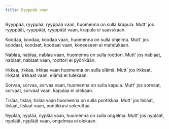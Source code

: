 ```yaml
---
title: Ryyppää vaan
---
```

Ryyppää, ryyppää, ryyppää vaan,
huomenna on sulla krapula.
Mutt' jos ryyppäät, ryyppäät, ryyppäät
vaan, krapula ei saavukaan.

Koodaa, koodaa, koodaa vaan,
huomenna on sulla ohjelma.
Mutt' jos koodaat, koodaat, koodaat vaan,
koneeseen ei mahdukaan.

Nablaa, nablaa, nablaa vaan,
huomenna on sulla roottori.
Mutt' jos nablaat, nablaat, nablaat vaan,
roottori ei pyörikään.

Irkkaa, irkkaa, irkkaa vaan
huomenna on sulla elämä.
Mutt' jos irkkaat, irkkaat, irkkaat vaan, 
elämä ei tulekaan.

Sorvaa, sorvaa, sorvaa vaan,
huomenna on sulla kapula.
Mutt' jos sorvaat, sorvaat, sorvaat vaan,
kapulaa ei olekaan.

Tislaa, tislaa, tislaa vaan
huomenna on sulla pontikkaa.
Mutt' jos tislaat, tislaat, tislaat vaan,
pontikkasi sokeuttaa.

Nyplää, nyplää, nyplää vaan,
huomenna on sulla ongelma.
Mutt' jos nypläät, nypläät, nypläät vaan,
ongelmaa ei olekaan.
